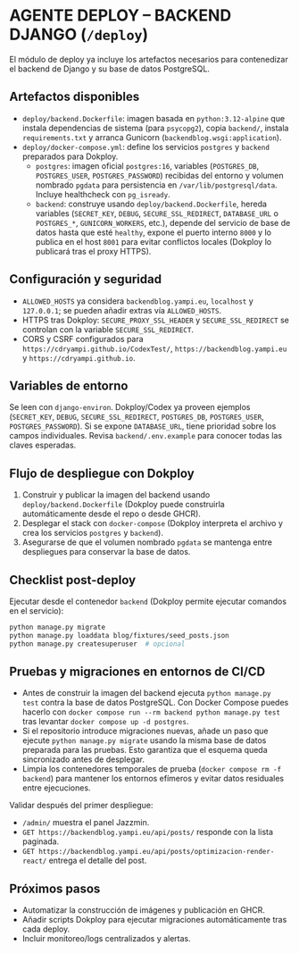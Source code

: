 # AGENTE DEPLOY – BACKEND DJANGO (`/deploy`)

El módulo de deploy ya incluye los artefactos necesarios para contenedizar el backend de Django y su base de datos PostgreSQL.

## Artefactos disponibles
- `deploy/backend.Dockerfile`: imagen basada en `python:3.12-alpine` que instala dependencias de sistema (para `psycopg2`), copia `backend/`, instala `requirements.txt` y arranca Gunicorn (`backendblog.wsgi:application`).
- `deploy/docker-compose.yml`: define los servicios `postgres` y `backend` preparados para Dokploy.
  - `postgres`: imagen oficial `postgres:16`, variables (`POSTGRES_DB`, `POSTGRES_USER`, `POSTGRES_PASSWORD`) recibidas del entorno y volumen nombrado `pgdata` para persistencia en `/var/lib/postgresql/data`. Incluye healthcheck con `pg_isready`.
  - `backend`: construye usando `deploy/backend.Dockerfile`, hereda variables (`SECRET_KEY`, `DEBUG`, `SECURE_SSL_REDIRECT`, `DATABASE_URL` o `POSTGRES_*`, `GUNICORN_WORKERS`, etc.), depende del servicio de base de datos hasta que esté `healthy`, expone el puerto interno `8000` y lo publica en el host `8001` para evitar conflictos locales (Dokploy lo publicará tras el proxy HTTPS).

## Configuración y seguridad
- `ALLOWED_HOSTS` ya considera `backendblog.yampi.eu`, `localhost` y `127.0.0.1`; se pueden añadir extras vía `ALLOWED_HOSTS`.
- HTTPS tras Dokploy: `SECURE_PROXY_SSL_HEADER` y `SECURE_SSL_REDIRECT` se controlan con la variable `SECURE_SSL_REDIRECT`.
- CORS y CSRF configurados para `https://cdryampi.github.io/CodexTest/`, `https://backendblog.yampi.eu` y `https://cdryampi.github.io`.

## Variables de entorno
Se leen con `django-environ`. Dokploy/Codex ya proveen ejemplos (`SECRET_KEY`, `DEBUG`, `SECURE_SSL_REDIRECT`, `POSTGRES_DB`, `POSTGRES_USER`, `POSTGRES_PASSWORD`). Si se expone `DATABASE_URL`, tiene prioridad sobre los campos individuales. Revisa `backend/.env.example` para conocer todas las claves esperadas.

## Flujo de despliegue con Dokploy
1. Construir y publicar la imagen del backend usando `deploy/backend.Dockerfile` (Dokploy puede construirla automáticamente desde el repo o desde GHCR).
2. Desplegar el stack con `docker-compose` (Dokploy interpreta el archivo y crea los servicios `postgres` y `backend`).
3. Asegurarse de que el volumen nombrado `pgdata` se mantenga entre despliegues para conservar la base de datos.

## Checklist post-deploy
Ejecutar desde el contenedor `backend` (Dokploy permite ejecutar comandos en el servicio):
```bash
python manage.py migrate
python manage.py loaddata blog/fixtures/seed_posts.json
python manage.py createsuperuser  # opcional
```

## Pruebas y migraciones en entornos de CI/CD
- Antes de construir la imagen del backend ejecuta `python manage.py test` contra la base de datos PostgreSQL. Con Docker Compose puedes hacerlo con `docker compose run --rm backend python manage.py test` tras levantar `docker compose up -d postgres`.
- Si el repositorio introduce migraciones nuevas, añade un paso que ejecute `python manage.py migrate` usando la misma base de datos preparada para las pruebas. Esto garantiza que el esquema queda sincronizado antes de desplegar.
- Limpia los contenedores temporales de prueba (`docker compose rm -f backend`) para mantener los entornos efímeros y evitar datos residuales entre ejecuciones.

Validar después del primer despliegue:
- `/admin/` muestra el panel Jazzmin.
- `GET https://backendblog.yampi.eu/api/posts/` responde con la lista paginada.
- `GET https://backendblog.yampi.eu/api/posts/optimizacion-render-react/` entrega el detalle del post.

## Próximos pasos
- Automatizar la construcción de imágenes y publicación en GHCR.
- Añadir scripts Dokploy para ejecutar migraciones automáticamente tras cada deploy.
- Incluir monitoreo/logs centralizados y alertas.

